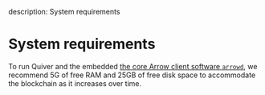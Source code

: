 description: System requirements
<!--- END of page meta data -->

# System requirements

 To run Quiver and the embedded [the core Arrow client software `arrowd`](start-quiver.md), we recommend 5G of free RAM and 25GB of free disk space to accommodate the blockchain as it increases over time.
